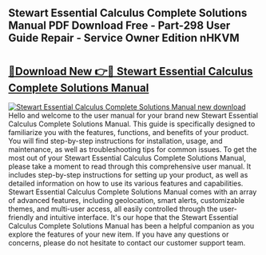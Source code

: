 ## Stewart Essential Calculus Complete Solutions Manual PDF Download Free - Part-298 User Guide Repair - Service Owner Edition nHKVM

# <h2><a href="http://bc67990.oget.top/?id=Stewart+Essential+Calculus+Complete+Solutions+Manual">🔗Download New 👉🔴 Stewart Essential Calculus Complete Solutions Manual</a></h2>

[![Stewart Essential Calculus Complete Solutions Manual new download](https://i.imgur.com/5g1atiW.png)](http://bc67990.oget.top/?id=Stewart+Essential+Calculus+Complete+Solutions+Manual)
Hello and welcome to the user manual for your brand new Stewart Essential Calculus Complete Solutions Manual. This guide is specifically designed to familiarize you with the features, functions, and benefits of your product. You will find step-by-step instructions for installation, usage, and maintenance, as well as troubleshooting tips for common issues. To get the most out of your Stewart Essential Calculus Complete Solutions Manual, please take a moment to read through this comprehensive user manual. It includes step-by-step instructions for setting up your product, as well as detailed information on how to use its various features and capabilities. Stewart Essential Calculus Complete Solutions Manual comes with an array of advanced features, including geolocation, smart alerts, customizable themes, and multi-user access, all easily controlled through the user-friendly and intuitive interface. It's our hope that the Stewart Essential Calculus Complete Solutions Manual has been a helpful companion as you explore the features of your new item. If you have any questions or concerns, please do not hesitate to contact our customer support team.
